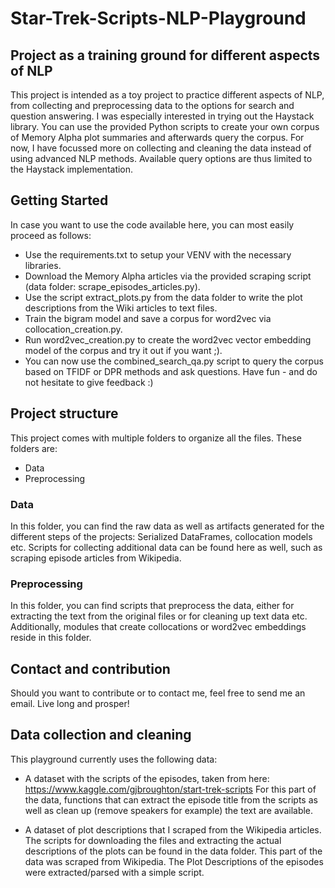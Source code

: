 # Star-Trek-Scripts-NLP-Playground
## Project as a training ground for different aspects of NLP
This project is intended as a toy project to practice different aspects of NLP, from collecting and preprocessing data to the options for search and question answering. I was especially interested in trying out the Haystack library.
You can use the provided Python scripts to create your own corpus of Memory Alpha plot summaries and afterwards query the corpus. For now, I have focussed more on collecting and cleaning the data instead of using advanced NLP methods. Available query options are thus limited to the Haystack implementation.

## Getting Started
In case you want to use the code available here, you can most easily proceed as follows:
- Use the requirements.txt to setup your VENV with the necessary libraries.
- Download the Memory Alpha articles via the provided scraping script (data folder: scrape_episodes_articles.py). 
- Use the script extract_plots.py from the data folder to write the plot descriptions from the Wiki articles to text files.
- Train the bigram model and save a corpus for word2vec via collocation_creation.py.
- Run word2vec_creation.py to create the word2vec vector embedding model of the corpus and try it out if you want ;).
- You can now use the combined_search_qa.py script to query the corpus based on TFIDF or DPR methods and ask questions. Have fun - and do not hesitate to give feedback :)


## Project structure

This project comes with multiple folders to organize all the files. These folders are:
- Data
- Preprocessing

### Data
In this folder, you can find the raw data as well as artifacts generated for the different steps of the projects: Serialized DataFrames, collocation models etc.
Scripts for collecting additional data can be found here as well, such as scraping episode articles from Wikipedia.


### Preprocessing
In this folder, you can find scripts that preprocess the data, either for extracting the text from the original files or for cleaning up text data etc. 
Additionally, modules that create collocations or word2vec embeddings reside in this folder.

## Contact and contribution
Should you want to contribute or to contact me, feel free to send me an email.
Live long and prosper!





## Data collection and cleaning
This playground currently uses the following data:
- A dataset with the scripts of the episodes, taken from here: https://www.kaggle.com/gjbroughton/start-trek-scripts
For this part of the data, functions that can extract the episode title from the scripts as well as clean up (remove speakers for example) the text are available.

- A dataset of plot descriptions that I scraped from the Wikipedia articles. The scripts for downloading the files and extracting the actual descriptions of the plots can be found in the data folder.
This part of the data was scraped from Wikipedia. The Plot Descriptions of the episodes were extracted/parsed with a simple script.


## 




